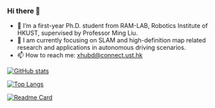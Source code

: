### Hi there 👋

- 🔭 I’m a first-year Ph.D. student from RAM-LAB, Robotics Institute of HKUST, supervised by Professor Ming Liu.
- 👯 I am currently focusing on SLAM and high-definition map related research and applications in autonomous driving scenarios.
- 📫 How to reach me: xhubd@connect.ust.hk

[![GitHub stats](https://github-readme-stats.vercel.app/api?username=JokerJohn&show_icons=true&theme=radical)](https://github.com/anuraghazra/github-readme-stats)

[![Top Langs](https://github-readme-stats.vercel.app/api/top-langs/?username=JokerJohn&layout=compact)](https://github.com/anuraghazra/github-readme-stats)

[![Readme Card](https://github-readme-stats.vercel.app/api/pin/?username=JokerJohn&repo=github-readme-stats)](https://github.com/anuraghazra/github-readme-stats)

